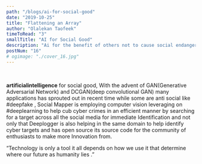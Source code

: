 ```yaml
---
path: "/blogs/ai-for-social-good"
date: "2019-10-25"
title: "Flattening an Array"
author: "Olalekan Taofeek"
timeToRead: "3"
smallTitle: "AI for Social Good"
description: "Ai for the benefit of others not to cause social endangerment."
postNum: "16"
# ogimage: "./cover_16.jpg"
---
```


<!-- <img src="./cover_16.jpg"/> -->
<br/>

**artificialintelligence** for social good, With the advent of GAN(Generative Adversarial Network) and DCGAN(deep convolutional GAN) many applications has sprouted out in recent time while some are anti social like #deepfake , Social Mapper is employing computer vision leveraging on #deeplearning to help cub cyber crimes in an efficient manner by searching for a target across all the social media for immediate Identification and not only that Deeplogger is also helping in the same domain to help identify cyber targets and has open source its source code for the community of enthusiasts to make more Innovation from.

“Technology is only a tool it all depends on how we use it that determine where our future as humanity lies .”
